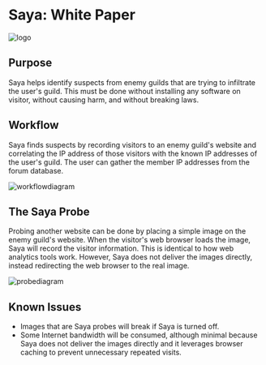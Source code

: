# Saya: White Paper

![logo][logo]

## Purpose

Saya helps identify suspects from enemy guilds that are trying to infiltrate the user's guild.
This must be done without installing any software on visitor, without causing harm, and
without breaking laws.

## Workflow

Saya finds suspects by recording visitors to an enemy guild's website and correlating the IP address of 
those visitors with the known IP addresses of the user's guild.  The user can 
gather the member IP addresses from the forum database.

![workflowdiagram][workflowdiagram]

## The Saya Probe

Probing another website can be done by placing a simple image on the enemy guild's website.
When the visitor's web browser loads the image, Saya will record the visitor information.  This
is identical to how web analytics tools work.  However, Saya does not deliver the images directly,
instead redirecting the web browser to the real image.

![probediagram][probediagram]

## Known Issues
- Images that are Saya probes will break if Saya is turned off.
- Some Internet bandwidth will be consumed, although minimal because Saya does not deliver the images directly and it leverages browser caching to prevent unnecessary repeated visits.

[logo]: https://github.com/sunsetbrew/saya/blob/master/public_html/saya/assets/welcome.png "Logo"
[probediagram]: https://github.com/sunsetbrew/saya/blob/master/doc/Saya-Probe.png "Probe Diagram"
[workflowdiagram]: https://github.com/sunsetbrew/saya/blob/master/doc/Saya-Workflow.png "Workflow Diagram"
